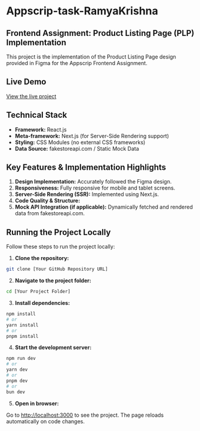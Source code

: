 # Appscrip-task-RamyaKrishna

## Frontend Assignment: Product Listing Page (PLP) Implementation

This project is the implementation of the Product Listing Page design provided in Figma for the Appscrip Frontend Assignment.

##  Live Demo

[View the live project](https://appscrip-task-ramyakrishna-git-main-ramya-p.vercel.app/)

## Technical Stack

* **Framework:** React.js
* **Meta-framework:** Next.js (for Server-Side Rendering support)
* **Styling:** CSS Modules (no external CSS frameworks)
* **Data Source:** fakestoreapi.com / Static Mock Data

## Key Features & Implementation Highlights

1. **Design Implementation:** Accurately followed the Figma design.
2. **Responsiveness:** Fully responsive for mobile and tablet screens.
3. **Server-Side Rendering (SSR):** Implemented using Next.js.
4. **Code Quality & Structure:**
5. **Mock API Integration (if applicable):** Dynamically fetched and rendered data from fakestoreapi.com.


##  Running the Project Locally

Follow these steps to run the project locally:

1. **Clone the repository:**

```bash
git clone [Your GitHub Repository URL]
```

2. **Navigate to the project folder:**

```bash
cd [Your Project Folder]
```

3. **Install dependencies:**

```bash
npm install
# or
yarn install
# or
pnpm install
```

4. **Start the development server:**

```bash
npm run dev
# or
yarn dev
# or
pnpm dev
# or
bun dev
```

5. **Open in browser:**

Go to [http://localhost:3000](http://localhost:3000) to see the project. The page reloads automatically on code changes.

